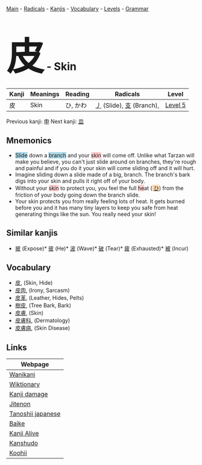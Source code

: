 <style> bigfont {font-size: 100px}</style>
[Main](../index.md) -
[Radicals](../radicals.md) -
[Kanjis](../kanjis.md) -
[Vocabulary](../vocabulary.md) -
[Levels](../levels.md) -
[Grammar](../grammar.md)
# <bigfont> 皮</bigfont> - Skin 

| Kanji | Meanings | Reading | Radicals | Level |
| --- | --- | --- | --- | --- |
| 皮 | Skin | ひ, かわ | [丿](../radicals/丿.md) (Slide), [支](../radicals/支.md) (Branch),  | [Level 5](../levels/wk_level5.md) |

Previous kanji: [申](申.md) Next kanji: [皿](皿.md) 

## Mnemonics
 * <span style="background-color:#ADD8E6"> Slide</span> down a <span style="background-color:#ADD8E6"> branch</span> and your <span style="background-color:#ffcccb"> skin</span> will come off. Unlike what Tarzan will make you believe, you can't just slide around on branches, they're rough and painful and if you do it your skin will come sliding off and it will hurt.
* Imagine sliding down a slide made of a big, branch. The branch's bark digs into your skin and pulls it right off of your body.
* Without your <span style="background-color:#ffcccb"> skin</span> to protect you, you feel the full <span style="background-color:#ffcccb"> he</span>at (<span style="background-color:#fed8b1"> [ひ](https://jisho.org/search/ひ)</span>) from the friction of your body going down the branch slide.
* Your skin protects you from really feeling lots of heat. It gets burned before you and it has many tiny layers to keep you safe from heat generating things like the sun. You really need your skin!


## Similar kanjis
 * [披](披.md) (Expose)* [彼](彼.md) (He)* [波](波.md) (Wave)* [破](破.md) (Tear)* [疲](疲.md) (Exhausted)* [被](被.md) (Incur)


## Vocabulary
 * [皮](../vocabulary/皮.md), (Skin, Hide)
* [皮肉](../vocabulary/皮.md), (Irony, Sarcasm)
* [皮革](../vocabulary/皮.md), (Leather, Hides, Pelts)
* [樹皮](../vocabulary/皮.md), (Tree Bark, Bark)
* [皮膚](../vocabulary/皮.md), (Skin)
* [皮膚科](../vocabulary/皮.md), (Dermatology)
* [皮膚病](../vocabulary/皮.md), (Skin Disease)



## Links 

| Webpage |
| --- |
| [Wanikani          ](https://www.wanikani.com/kanji/皮) |
| [Wiktionary        ](https://en.wiktionary.org/wiki/皮) |
| [Kanji damage      ](http://www.kanjidamage.com/kanji/search?utf8=✓&q=皮) |
| [Jitenon           ](https://jitenon.com/kanji/皮) |
| [Tanoshii japanese ](https://www.tanoshiijapanese.com/dictionary/kanji.cfm?k=皮) |
| [Baike             ](https://baike.baidu.com/item/皮) |
| [Kanji Alive       ](https://app.kanjialive.com/皮) |
| [Kanshudo          ](https://www.kanshudo.com/searchmn?q=皮) |
| [Koohii            ](https://kanji.koohii.com/study/kanji/皮) |

